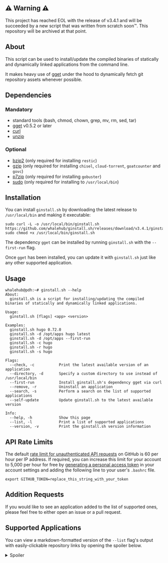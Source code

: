 ## ⚠ Warning ⚠
This project has reached EOL with the release of v3.4.1 and will be succeeded by a new script that was written from scratch soon™. This repository will be archived at that point.

## About
This script can be used to install/update the compiled binaries of statically and dynamically linked applications from the command line.

It makes heavy use of [gget](https://github.com/dpb587/gget) under the hood to dynamically fetch git repository assets whenever possible.

## Dependencies
### Mandatory
- standard tools (bash, chmod, chown, grep, mv, rm, sed, tar) 
- [gget](https://github.com/dpb587/gget) v0.5.2 or later
- [curl](https://packages.debian.org/buster/curl)
- [unzip](https://packages.debian.org/buster/unzip)

### Optional
- [bzip2](https://packages.debian.org/buster/bzip2) (only required for installing `restic`)
- [gzip](https://packages.debian.org/buster/gzip) (only required for installing `chisel`, `cloud-torrent`, `goatcounter` and `govc`)
- [p7zip](https://packages.debian.org/buster/p7zip) (only required for installing `gobuster`)
- [sudo](https://packages.debian.org/buster/sudo) (only required for installing to `/usr/local/bin`)

## Installation
You can install `ginstall.sh` by downloading the latest release to `/usr/local/bin` and making it executable:

```
sudo curl -L -o /usr/local/bin/ginstall.sh https://github.com/whalehub/ginstall.sh/releases/download/v3.4.1/ginstall.sh
sudo chmod +x /usr/local/bin/ginstall.sh
```

The dependency `gget` can be installed by running `ginstall.sh` with the `--first-run` flag.

Once `gget` has been installed, you can update it with `ginstall.sh` just like any other supported application.

## Usage
```
whalehub@pdh:~# ginstall.sh --help
About:
  ginstall.sh is a script for installing/updating the compiled binaries of statically and dynamically linked applications.

Usage:
  ginstall.sh [flags] <app> <version>

Examples:
  ginstall.sh hugo 0.72.0
  ginstall.sh -d /opt/apps hugo latest
  ginstall.sh -d /opt/apps --first-run
  ginstall.sh -c hugo
  ginstall.sh -r hugo
  ginstall.sh -s hugo

Flags:
  --check, -c           Print the latest available version of an application
  --directory, -d       Specify a custom directory to use instead of /usr/local/bin
  --first-run           Install ginstall.sh's dependency gget via curl
  --remove, -r          Uninstall an application
  --search, -s          Perform a search on the list of supported applications
  --self-update         Update ginstall.sh to the latest available version

Info:
  --help, -h            Show this page
  --list, -l            Print a list of supported applications
  --version, -v         Print the ginstall.sh version information
```

## API Rate Limits
The default [rate limit for unauthenticated API requests](https://developer.github.com/v3/#rate-limiting) on GitHub is 60 per hour per IP address. If required, you can increase this limit for your account to 5,000 per hour for free by [generating a personal access token](https://github.com/settings/tokens) in your account settings and adding the following line to your user's `.bashrc` file.

```
export GITHUB_TOKEN=replace_this_string_with_your_token
```

## Addition Requests
If you would like to see an application added to the list of supported ones, please feel free to either open an issue or a pull request.

## Supported Applications
You can view a markdown-formatted version of the `--list` flag's output with easily-clickable repository links by opening the spoiler below.

<details>
  <summary>Spoiler</summary>
<p></p>

| Application | Linker Type | Repository |
| ----------- | ----------- | ---------- |
| acme-dns                    | dynamic             | https://github.com/joohoi/acme-dns |
| act                         | static              | https://github.com/nektos/act |
| adguardhome                 | static              | https://github.com/AdguardTeam/AdGuardHome |
| age                         | static              | https://github.com/FiloSottile/age |
| age-keygen                  | static              | https://github.com/FiloSottile/age |
| amass                       | static              | https://github.com/OWASP/Amass |
| andesite                    | dynamic             | https://github.com/nektro/andesite |
| annie                       | static              | https://github.com/iawia002/annie |
| apizza                      | static              | https://github.com/harrybrwn/apizza |
| arc                         | static              | https://github.com/mholt/archiver |
| argocd                      | static              | https://github.com/argoproj/argo-cd |
| authelia                    | static              | https://github.com/authelia/authelia |
| autocert                    | static              | https://github.com/smallstep/autocert |
| avif                        | static              | https://github.com/Kagami/go-avif |
| badger                      | dynamic             | https://github.com/dgraph-io/dgraph |
| bat                         | dynamic             | https://github.com/sharkdp/bat |
| bed                         | static              | https://github.com/itchyny/bed |
| bin                         | dynamic             | https://github.com/w4/bin |
| blocky                      | dynamic             | https://github.com/0xERR0R/blocky |
| bombardier                  | static              | https://github.com/codesenberg/bombardier |
| borg                        | dynamic             | https://github.com/borgbackup/borg |
| brig                        | dynamic             | https://github.com/sahib/brig |
| bw                          | dynamic             | https://github.com/bitwarden/cli |
| caddy                       | static              | https://github.com/caddyserver/caddy |
| caire                       | dynamic             | https://github.com/esimov/caire |
| captainhook                 | static              | https://github.com/bketelsen/captainhook |
| ccat                        | static              | https://github.com/jingweno/ccat |
| chisel                      | static              | https://github.com/jpillora/chisel |
| chroma                      | dynamic             | https://github.com/alecthomas/chroma |
| cloud-torrent               | static              | https://github.com/jpillora/cloud-torrent |
| cobalt                      | dynamic             | https://github.com/cobalt-org/cobalt.rs |
| comics-downloader           | static              | https://github.com/Girbons/comics-downloader |
| composer                    | dynamic             | https://github.com/composer/composer |
| coredns                     | static              | https://github.com/coredns/coredns |
| croc                        | static              | https://github.com/schollz/croc |
| ctop                        | dynamic             | https://github.com/bcicen/ctop |
| ddgr                        | dynamic             | https://github.com/jarun/ddgr |
| ddns-route53                | static              | https://github.com/crazy-max/ddns-route53 |
| delta                       | dynamic             | https://github.com/dandavison/delta |
| deno_lint                   | dynamic             | https://github.com/denoland/deno_lint |
| dgraph                      | dynamic             | https://github.com/dgraph-io/dgraph |
| dgraph-ratel                | dynamic             | https://github.com/dgraph-io/dgraph |
| discord-console             | static              | https://github.com/discordconsole-team/DiscordConsole |
| discord-delete              | dynamic             | https://github.com/adversarialtools/discord-delete |
| diskonaut                   | static              | https://github.com/imsnif/diskonaut |
| diskus                      | dynamic             | https://github.com/sharkdp/diskus |
| diun                        | static              | https://github.com/crazy-max/diun |
| dive                        | static              | https://github.com/wagoodman/dive |
| dnscontrol                  | static              | https://github.com/StackExchange/dnscontrol |
| dnscrypt-proxy              | static              | https://github.com/DNSCrypt/dnscrypt-proxy |
| dnsproxy                    | dynamic             | https://github.com/AdguardTeam/dnsproxy |
| dobi                        | static              | https://github.com/dnephin/dobi |
| docker-compose              | dynamic             | https://github.com/docker/compose |
| docker-credential-pass      | static              | https://github.com/docker/docker-credential-helpers |
| docker-gen                  | static              | https://github.com/jwilder/docker-gen |
| docker-machine              | static              | https://github.com/docker/machine |
| drive                       | static              | https://github.com/odeke-em/drive |
| drone                       | static              | https://github.com/drone/drone-cli |
| dstask                      | static              | https://github.com/naggie/dstask |
| duplicacy                   | static              | https://github.com/gilbertchen/duplicacy |
| edgedns                     | dynamic             | https://github.com/jedisct1/edgedns |
| eksctl                      | static              | https://github.com/weaveworks/eksctl |
| espanso                     | dynamic             | https://github.com/federico-terzi/espanso |
| etcd                        | static              | https://github.com/etcd-io/etcd |
| etcdctl                     | static              | https://github.com/etcd-io/etcd |
| ethr                        | dynamic             | https://github.com/microsoft/ethr |
| eureka                      | static              | https://github.com/mimoo/eureka |
| exa                         | dynamic             | https://github.com/ogham/exa |
| fd                          | dynamic             | https://github.com/sharkdp/fd |
| ffmpeg                      | static              | https://github.com/FFmpeg/FFmpeg |
| ffsend                      | static              | https://github.com/timvisee/ffsend |
| filebrowser                 | static              | https://github.com/filebrowser/filebrowser |
| findomain                   | dynamic             | https://github.com/Edu4rdSHL/findomain |
| firecracker                 | static              | https://github.com/firecracker-microvm/firecracker |
| fluxctl                     | static              | https://github.com/fluxcd/flux |
| fn                          | dynamic             | https://github.com/iron-io/functions |
| frece                       | dynamic             | https://github.com/YodaEmbedding/frece |
| frpc                        | static              | https://github.com/fatedier/frp |
| frps                        | static              | https://github.com/fatedier/frp |
| ftpgrab                     | static              | https://github.com/ftpgrab/ftpgrab |
| future-vuls                 | dynamic             | https://github.com/future-architect/vuls |
| fx                          | dynamic             | https://github.com/metrue/fx |
| fzf                         | static              | https://github.com/junegunn/fzf |
| gau                         | static              | https://github.com/lc/gau |
| gdrive                      | dynamic             | https://github.com/gdrive-org/gdrive |
| geoip-updater               | static              | https://github.com/crazy-max/geoip-updater |
| gget                        | static              | https://github.com/dpb587/gget |
| gh                          | dynamic             | https://github.com/cli/cli |
| ginstall.sh                 | dynamic             | https://github.com/whalehub/ginstall.sh |
| git-hooks                   | static              | https://github.com/git-hooks/git-hooks |
| git-rewrite-author          | static              | https://github.com/crazy-max/git-rewrite-author |
| gitbatch                    | static              | https://github.com/isacikgoz/gitbatch |
| gitea                       | static              | https://github.com/go-gitea/gitea |
| gitui                       | static              | https://github.com/extrawurst/gitui |
| go                          | dynamic             | https://github.com/golang/go |
| go-auto-yt                  | dynamic             | https://github.com/XiovV/Golty |
| goatcounter                 | static              | https://github.com/zgoat/goatcounter |
| gobuster                    | dynamic             | https://github.com/OJ/gobuster |
| gogs                        | dynamic             | https://github.com/gogs/gogs |
| golangci-lint               | static              | https://github.com/golangci/golangci-lint |
| gomplate                    | static              | https://github.com/hairyhenderson/gomplate |
| gomuks                      | static              | https://github.com/tulir/gomuks |
| googler                     | dynamic             | https://github.com/jarun/googler |
| gopass                      | static              | https://github.com/gopasspw/gopass |
| goreleaser                  | static              | https://github.com/goreleaser/goreleaser |
| gorush                      | dynamic             | https://github.com/appleboy/gorush |
| gossa                       | static              | https://github.com/pldubouilh/gossa |
| gosu                        | static              | https://github.com/tianon/gosu |
| gotop                       | dynamic             | https://github.com/xxxserxxx/gotop |
| gotty                       | dynamic             | https://github.com/yudai/gotty |
| govc                        | static              | https://github.com/vmware/govmomi |
| gpldr-client                | dynamic             | https://github.com/Depado/goploader |
| gpldr-server                | dynamic             | https://github.com/Depado/goploader |
| grpcurl                     | static              | https://github.com/fullstorydev/grpcurl |
| handlr                      | dynamic             | https://github.com/chmln/handlr |
| helm                        | static              | https://github.com/helm/helm |
| hexyl                       | dynamic             | https://github.com/sharkdp/hexyl |
| hey                         | static              | https://github.com/rakyll/hey |
| httprobe                    | dynamic             | https://github.com/tomnomnom/httprobe |
| httpstat                    | static              | https://github.com/davecheney/httpstat |
| hub                         | dynamic             | https://github.com/github/hub |
| hugo                        | static              | https://github.com/gohugoio/hugo |
| hugo-extended               | dynamic             | https://github.com/gohugoio/hugo |
| hydra                       | static              | https://github.com/ory/hydra |
| hyperfine                   | dynamic             | https://github.com/sharkdp/hyperfine |
| identity                    | static              | https://github.com/storj/storj |
| imdl                        | static              | https://github.com/casey/intermodal |
| immuadmin                   | static              | https://github.com/codenotary/immudb |
| immucli                     | static              | https://github.com/codenotary/immudb |
| immudb                      | static              | https://github.com/codenotary/immudb |
| immugw                      | static              | https://github.com/codenotary/immudb |
| inlets                      | static              | https://github.com/inlets/inlets |
| insect                      | dynamic             | https://github.com/sharkdp/insect |
| intercert                   | static              | https://github.com/evenh/intercert |
| ipfs                        | dynamic             | https://github.com/ipfs/go-ipfs |
| jailer                      | static              | https://github.com/firecracker-microvm/firecracker |
| jellycli                    | dynamic             | https://github.com/tryffel/jellycli |
| jq                          | static              | https://github.com/stedolan/jq |
| json2csv                    | static              | https://github.com/jehiah/json2csv |
| json5                       | static              | https://github.com/yosuke-furukawa/json5 |
| jsteg                       | static              | https://github.com/lukechampine/jsteg |
| k3s                         | static              | https://github.com/rancher/k3s |
| k6                          | static              | https://github.com/loadimpact/k6 |
| k9s                         | static              | https://github.com/derailed/k9s |
| kind                        | static              | https://github.com/kubernetes-sigs/kind |
| komga                       | dynamic             | https://github.com/gotson/komga |
| kompose                     | static              | https://github.com/kubernetes/kompose |
| lazydocker                  | static              | https://github.com/jesseduffield/lazydocker |
| lego                        | static              | https://github.com/go-acme/lego |
| linuxkit                    | static              | https://github.com/linuxkit/linuxkit |
| linx-cleanup                | static              | https://github.com/andreimarcu/linx-server |
| linx-genkey                 | static              | https://github.com/andreimarcu/linx-server |
| linx-server                 | static              | https://github.com/andreimarcu/linx-server |
| logcli                      | static              | https://github.com/grafana/loki |
| loki                        | static              | https://github.com/grafana/loki |
| louketo-proxy               | dynamic             | https://github.com/louketo/louketo-proxy |
| lsd                         | dynamic             | https://github.com/Peltoche/lsd |
| lucid                       | dynamic             | https://github.com/sharkdp/lucid |
| magneticod                  | dynamic             | https://github.com/boramalper/magnetico |
| magneticow                  | dynamic             | https://github.com/boramalper/magnetico |
| mango                       | dynamic             | https://github.com/hkalexling/Mango |
| matterbridge                | static              | https://github.com/42wim/matterbridge |
| mdbook                      | dynamic             | https://github.com/rust-lang/mdBook |
| micro                       | static              | https://github.com/zyedidia/micro |
| migrate                     | static              | https://github.com/golang-migrate/migrate |
| minify                      | static              | https://github.com/tdewolff/minify |
| mkcert                      | static              | https://github.com/FiloSottile/mkcert |
| mmark                       | static              | https://github.com/mmarkdown/mmark |
| monitoror                   | static              | https://github.com/monitoror/monitoror |
| monolith                    | dynamic             | https://github.com/Y2Z/monolith |
| naabu                       | dynamic             | https://github.com/projectdiscovery/naabu |
| nakama                      | dynamic             | https://github.com/heroiclabs/nakama |
| navidrome                   | static              | https://github.com/deluan/navidrome |
| nebula                      | dynamic             | https://github.com/slackhq/nebula |
| nebula-cert                 | dynamic             | https://github.com/slackhq/nebula |
| niltalk                     | static              | https://github.com/knadh/niltalk |
| nnn                         | static              | https://github.com/jarun/nnn |
| oauth2-proxy                | static              | https://github.com/oauth2-proxy/oauth2-proxy |
| opa                         | static              | https://github.com/open-policy-agent/opa |
| oragono                     | dynamic             | https://github.com/oragono/oragono |
| parcello                    | static              | https://github.com/phogolabs/parcello |
| pastel                      | dynamic             | https://github.com/sharkdp/pastel |
| peach                       | static              | https://github.com/peachdocs/peach |
| pebble                      | dynamic             | https://github.com/letsencrypt/pebble |
| pebble-challtestsrv         | dynamic             | https://github.com/letsencrypt/pebble |
| pegasus-fe                  | dynamic             | https://github.com/mmatyas/pegasus-frontend |
| pgweb                       | static              | https://github.com/sosedoff/pgweb |
| phoneinfoga                 | static              | https://github.com/sundowndev/PhoneInfoga |
| pkger                       | static              | https://github.com/markbates/pkger |
| plexdrive                   | dynamic             | https://github.com/plexdrive/plexdrive |
| plik                        | dynamic             | https://github.com/root-gg/plik |
| plikd                       | dynamic             | https://github.com/root-gg/plik |
| podman-remote               | dynamic             | https://github.com/containers/podman |
| pomerium                    | static              | https://github.com/pomerium/pomerium |
| pomerium-cli                | static              | https://github.com/pomerium/pomerium |
| portainer                   | static              | https://github.com/portainer/portainer |
| promtail                    | dynamic             | https://github.com/grafana/loki |
| qalc                        | dynamic             | https://github.com/Qalculate/libqalculate |
| qrcp                        | static              | https://github.com/claudiodangelis/qrcp |
| rage                        | dynamic             | https://github.com/str4d/rage |
| rage-keygen                 | dynamic             | https://github.com/str4d/rage |
| rattlesnakeos-stack         | dynamic             | https://github.com/dan-v/rattlesnakeos-stack |
| rclone                      | static              | https://github.com/rclone/rclone |
| red                         | static              | https://github.com/antonmedv/red |
| reg                         | static              | https://github.com/genuinetools/reg |
| restic                      | static              | https://github.com/restic/restic |
| rg                          | static              | https://github.com/BurntSushi/ripgrep |
| rga                         | static              | https://github.com/phiresky/ripgrep-all |
| rga-preproc                 | static              | https://github.com/phiresky/ripgrep-all |
| rio                         | static              | https://github.com/rancher/rio |
| rke                         | static              | https://github.com/rancher/rke |
| rootlessctl                 | static              | https://github.com/rootless-containers/rootlesskit |
| rootlesskit                 | static              | https://github.com/rootless-containers/rootlesskit |
| rqbench                     | dynamic             | https://github.com/rqlite/rqlite |
| rqlite                      | dynamic             | https://github.com/rqlite/rqlite |
| rqlited                     | dynamic             | https://github.com/rqlite/rqlite |
| rust-analyzer               | dynamic             | https://github.com/rust-analyzer/rust-analyzer |
| s                           | dynamic             | https://github.com/zquestz/s |
| s2c                         | static              | https://github.com/klauspost/compress |
| s2d                         | static              | https://github.com/klauspost/compress |
| sccache                     | static              | https://github.com/mozilla/sccache |
| sdns                        | static              | https://github.com/semihalev/sdns |
| serverstatus                | dynamic             | https://github.com/mgerb/ServerStatus |
| sftpgo                      | dynamic             | https://github.com/drakkan/sftpgo |
| shellcheck                  | static              | https://github.com/koalaman/shellcheck |
| simple-vpn                  | dynamic             | https://github.com/skx/simple-vpn |
| slack-term                  | static              | https://github.com/erroneousboat/slack-term |
| slink                       | static              | https://github.com/lukechampine/jsteg |
| spotifyd                    | static              | https://github.com/Spotifyd/spotifyd |
| spt                         | dynamic             | https://github.com/Rigellute/spotify-tui |
| ssh-auditor                 | static              | https://github.com/ncsa/ssh-auditor |
| sshcode                     | dynamic             | https://github.com/cdr/sshcode |
| sslocal                     | dynamic             | https://github.com/shadowsocks/shadowsocks-rust |
| ssmanager                   | dynamic             | https://github.com/shadowsocks/shadowsocks-rust |
| ssserver                    | dynamic             | https://github.com/shadowsocks/shadowsocks-rust |
| ssurl                       | dynamic             | https://github.com/shadowsocks/shadowsocks-rust |
| starship                    | dynamic             | https://github.com/starship/starship |
| statping                    | static              | https://github.com/statping/statping |
| stdiscosrv                  | static              | https://github.com/syncthing/discosrv |
| stegify                     | static              | https://github.com/DimitarPetrov/stegify |
| step                        | static              | https://github.com/smallstep/cli |
| strelaysrv                  | static              | https://github.com/syncthing/relaysrv |
| sup                         | static              | https://github.com/pressly/sup |
| swagger                     | static              | https://github.com/go-swagger/go-swagger |
| swarm-cronjob               | static              | https://github.com/crazy-max/swarm-cronjob |
| syncthing                   | static              | https://github.com/syncthing/syncthing |
| tableview                   | static              | https://github.com/informationsea/tableview |
| task                        | static              | https://github.com/go-task/task |
| tasklite                    | dynamic             | https://github.com/ad-si/TaskLite |
| tengo                       | static              | https://github.com/d5/tengo |
| tflint                      | static              | https://github.com/terraform-linters/tflint |
| tfsec                       | static              | https://github.com/liamg/tfsec |
| tldr++                      | static              | https://github.com/isacikgoz/tldr |
| traefik                     | static              | https://github.com/containous/traefik |
| transfersh                  | static              | https://github.com/dutchcoders/transfer.sh |
| travis-wait-enhanced        | static              | https://github.com/crazy-max/travis-wait-enhanced |
| trivy                       | static              | https://github.com/aquasecurity/trivy |
| trivy-to-vuls               | dynamic             | https://github.com/future-architect/vuls |
| txeh                        | static              | https://github.com/txn2/txeh |
| unetbootin                  | static              | https://github.com/unetbootin/unetbootin |
| unftp                       | static              | https://github.com/bolcom/unFTP |
| up                          | static              | https://github.com/apex/up |
| uplink                      | static              | https://github.com/storj/storj |
| upx                         | static              | https://github.com/upx/upx |
| vector                      | static              | https://github.com/timberio/vector |
| vegeta                      | static              | https://github.com/tsenart/vegeta |
| velero                      | static              | https://github.com/vmware-tanzu/velero |
| vigil                       | static              | https://github.com/valeriansaliou/vigil |
| vivid                       | dynamic             | https://github.com/sharkdp/vivid |
| vsphere-influxdb-go         | dynamic             | https://github.com/Oxalide/vsphere-influxdb-go |
| vuls                        | dynamic             | https://github.com/future-architect/vuls |
| wal-g                       | dynamic             | https://github.com/wal-g/wal-g |
| watchtower                  | static              | https://github.com/containrrr/watchtower |
| wrangler                    | static              | https://github.com/cloudflare/wrangler |
| wuzz                        | static              | https://github.com/asciimoo/wuzz |
| xsv                         | static              | https://github.com/BurntSushi/xsv |
| youtube-dl                  | dynamic             | https://github.com/ytdl-org/youtube-dl |
| yq                          | static              | https://github.com/mikefarah/yq |
| ytop                        | dynamic             | https://github.com/cjbassi/ytop |
| zenith                      | static              | https://github.com/bvaisvil/zenith |
| zola                        | dynamic             | https://github.com/getzola/zola |
| zoxide                      | dynamic             | https://github.com/ajeetdsouza/zoxide |
</details>
